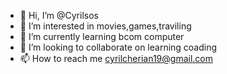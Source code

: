 - 👋 Hi, I’m @Cyrilsos
- 👀 I’m interested in movies,games,traviling
- 🌱 I’m currently learning bcom computer
- 💞️ I’m looking to collaborate on learning coading
- 📫 How to reach me cyrilcherian19@gmail.com

<!---
Cyrilsos/Cyrilsos is a ✨ special ✨ repository because its `README.md` (this file) appears on your GitHub profile.
You can click the Preview link to take a look at your changes.
--->

